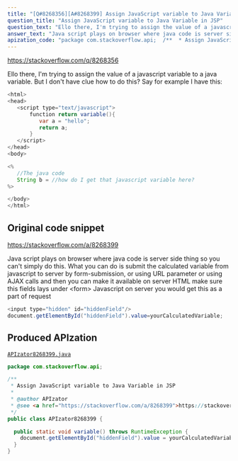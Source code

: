 ```yaml
---
title: "[Q#8268356][A#8268399] Assign JavaScript variable to Java Variable in JSP"
question_title: "Assign JavaScript variable to Java Variable in JSP"
question_text: "Ello there, I'm trying to assign the value of a javascript variable to a java variable. But I don't have clue how to do this? Say for example I have this:"
answer_text: "Java script plays on browser where java code is server side thing so you can't simply do this. What you can do is submit the calculated variable from javascript to server by form-submission, or using URL parameter or using AJAX calls and then you can make it available on server HTML make sure this fields lays under <form> Javascript on server you would get this as a part of request"
apization_code: "package com.stackoverflow.api;  /**  * Assign JavaScript variable to Java Variable in JSP  *  * @author APIzator  * @see <a href=\"https://stackoverflow.com/a/8268399\">https://stackoverflow.com/a/8268399</a>  */ public class APIzator8268399 {    public static void variable() throws RuntimeException {     document.getElementById(\"hiddenField\").value = yourCalculatedVariable;   } }"
---
```


https://stackoverflow.com/q/8268356

Ello there,
I&#x27;m trying to assign the value of a javascript variable to a java variable. But I don&#x27;t have clue how to do this? Say for example I have this:


```java
<html>
<head>
   <script type="text/javascript">
       function return variable(){
          var a = "hello";
          return a;
       }
   </script>
</head>
<body>

<%
   //The java code
   String b = //how do I get that javascript variable here?
%>

</body>
</html>
```


## Original code snippet

https://stackoverflow.com/a/8268399

Java script plays on browser where java code is server side thing so you can&#x27;t simply do this.
What you can do is submit the calculated variable from javascript to server by form-submission, or using URL parameter or using AJAX calls and then you can make it available on server
HTML
make sure this fields lays under &lt;form&gt;
Javascript
on server you would get this as a part of request

```java
<input type="hidden" id="hiddenField"/>
document.getElementById("hiddenField").value=yourCalculatedVariable;
```

## Produced APIzation

[`APIzator8268399.java`](https://github.com/pasqualesalza/apization-temp-data/raw/master/apizations/java/APIzator8268399.java)

```java
package com.stackoverflow.api;

/**
 * Assign JavaScript variable to Java Variable in JSP
 *
 * @author APIzator
 * @see <a href="https://stackoverflow.com/a/8268399">https://stackoverflow.com/a/8268399</a>
 */
public class APIzator8268399 {

  public static void variable() throws RuntimeException {
    document.getElementById("hiddenField").value = yourCalculatedVariable;
  }
}

```